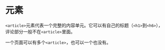 # <article> 元素

`<article>`元素代表一个完整的内容单元。它可以有自己的标题（`<h1>`到`<h6>`），评论部分一般不在`<article>`里面。

一个页面可以有多个`<article>`，也可以一个也没有。

